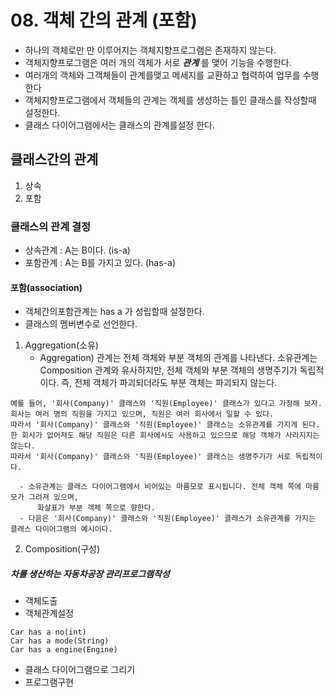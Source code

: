 # 08. 객체 간의 관계 (포함)
  - 하나의 객체로만 만 이루어지는 객체지향프로그램은 존재하지 않는다. 
  - 객체지향프로그램은 여러 개의 객체가 서로  ***관계*** 를 맺어 기능을 수행한다.
  - 여러개의 객체와 그객체들이 관계를맺고 메세지를 교환하고 협력하여 업무를 수행한다
  - 객체지향프로그램에서 객체들의 관계는 객체를 생성하는 틀인 클래스를 작성할때 설정한다.
  - 클래스 다이어그램에서는 클래스의 관계를설정 한다.

## 클래스간의 관계
  1. 상속
  2. 포함

### 클래스의 관계 결정

  - 상속관계 : A는 B이다. (is-a)
  - 포함관계 : A는 B를 가지고 있다. (has-a)

 #### 포함(association) 
  
  - 객체간의포함관계는  has a 가 성립할때 설정한다.
  - 클래스의 멤버변수로 선언한다.

   1. Aggregation(소유)
      - Aggregation) 관계는 전체 객체와 부분 객체의 관계를 나타낸다.
          소유관계는 Composition 관계와 유사하지만, 전체 객체와 부분 객체의 생명주기가 독립적이다.
          즉, 전체 객체가 파괴되더라도 부분 객체는 파괴되지 않는다.

  ```
  예를 들어, '회사(Company)' 클래스와 '직원(Employee)' 클래스가 있다고 가정해 보자.
  회사는 여러 명의 직원을 가지고 있으며, 직원은 여러 회사에서 일할 수 있다. 
  따라서 '회사(Company)' 클래스와 '직원(Employee)' 클래스는 소유관계를 가지게 된다.
  한 회사가 없어져도 해당 직원은 다른 회사에서도 사용하고 있으므로 해당 객체가 사라지지는 않는다.
  따라서 '회사(Company)' 클래스와 '직원(Employee)' 클래스는 생명주기가 서로 독립적이다.
  ```
      - 소유관계는 클래스 다이어그램에서 비어있는 마름모로 표시됩니다. 전체 객체 쪽에 마름모가 그려져 있으며, 
          화살표가 부분 객체 쪽으로 향한다.
      - 다음은 '회사(Company)' 클래스와 '직원(Employee)' 클래스가 소유관계를 가지는 클래스 다이어그램의 예시이다.

 



   2. Composition(구성)



 ##### 차를 생산하는 자동차공장 관리프로그램작성

   - 객체도출
   - 객체관계설정
  ```
  Car has a no(int)
  Car has a mode(String)
  Car has a engine(Engine)
  
   ```
   - 클래스 다이어그램으로 그리기
   - 프로그램구현 

 
   

  
  


